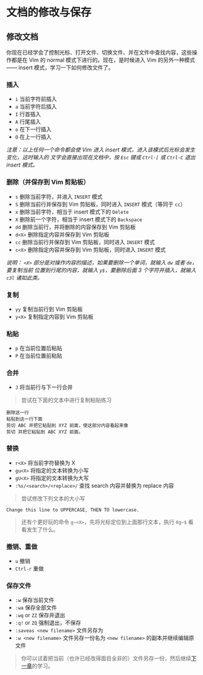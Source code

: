 # 文档的修改与保存

## 修改文档

你现在已经学会了控制光标、打开文件、切换文件、并在文件中查找内容，这些操作都是在 Vim 的 normal
模式下进行的。现在，是时候进入 Vim 的另外一种模式 —— insert 模式，学习一下如何修改文件了。

### 插入

- `i` 当前字符前插入
- `a` 当前字符后插入
- `I` 行首插入
- `A` 行尾插入
- `o` 在下一行插入
- `O` 在上一行插入

_注意：以上任何一个命令都会使 Vim 进入 insert 模式，进入该模式后光标会发生变化，这时输入的
文字会直接出现在文档中，按 `Esc` 键或 `Ctrl-[` 或 `Ctrl-C` 退出 insert 模式。_

### 删除（并保存到 Vim 剪贴板）

- `s` 删除当前字符，并进入 `INSERT` 模式
- `S` 删除当前行并保存到 Vim 剪贴板，同时进入 `INSERT` 模式（等同于 `cc`）
- `x` 删除当前字符，相当于 insert 模式下的 `Delete`
- `X` 删除前一个字符，相当于 insert 模式下的 `Backspace`
- `dd` 删除当前行，并将删除的内容保存到 Vim 剪贴板
- `d<X>` 删除指定内容并保存到 Vim 剪贴板
- `cc` 删除当前行并保存到 Vim 剪贴板，同时进入 `INSERT` 模式
- `c<X>` 删除指定内容并保存到 Vim 剪贴板，同时进入 `INSERT` 模式

_说明： `<X>` 部分是对操作内容的描述，如果要删除一个单词，就输入 `dw` 或者 `de`，要复制当前
位置到行尾的内容，就输入 `y$`，要删除后面 3 个字符并插入，就输入 `c3l` 诸如此类。_

### 复制

- `yy` 复制当前行到 Vim 剪贴板
- `y<X>` 复制指定内容到 Vim 剪贴板

### 粘贴

- `p` 在当前位置后粘贴
- `P` 在当前位置前粘贴

### 合并

- `J` 将当前行与下一行合并

> 尝试在下面的文本中进行复制粘贴练习

```
删除这一行
粘贴到这一行下面
剪切 ABC 并把它粘贴到 XYZ 前面，使这部分内容看起来像
剪切 并把它粘贴到 ABC XYZ 前面。
```

### 替换

- `r<X>` 将当前字符替换为 X
- `gu<X>` 将指定的文本转换为小写
- `gU<X>` 将指定的文本转换为大写
- `:%s/<search>/<replace>/` 查找 search 内容并替换为 replace 内容

> 尝试修改下列文本的大小写

```
Change this line to UPPERCASE, THEN TO lowercase.
```

> 还有个更好玩的命令 `g~<X>`，先将光标定位到上面那行文本，执行 `0g~$` 看看发生了什么。

### 撤销、重做

- `u` 撤销
- `Ctrl-r` 重做

### 保存文件

- `:w` 保存当前文件
- `:wa` 保存全部文件
- `:wq` or `ZZ` 保存并退出
- `:q!` or `ZQ` 强制退出，不保存
- `:saveas <new filename>` 文件另存为
- `:w <new filename>` 文件另存一份名为 `<new filename>` 的副本并继续编辑原文件

> 你可以试着把当前（也许已经改得面目全非的）文件另存一份，然后继续[下一章](chapter04.md)的学习。

